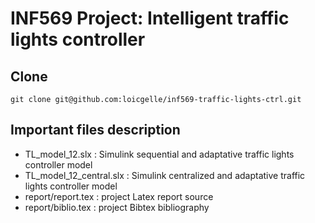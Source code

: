 # INF569 Project: Intelligent traffic lights controller

## Clone

```
git clone git@github.com:loicgelle/inf569-traffic-lights-ctrl.git
```

## Important files description

* TL_model_12.slx : Simulink sequential and adaptative traffic lights controller model
* TL_model_12_central.slx : Simulink centralized and adaptative traffic lights controller model
* report/report.tex : project Latex report source
* report/biblio.tex : project Bibtex bibliography
